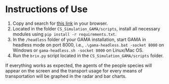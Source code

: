 # Instructions of Use

1. Copy and search for [this link](https://cityscope.media.mit.edu/CS_cityscopeJS/?cityscope=volpe-habm) in your browser.
2. Located in the folder `CS_Simulation_GAMA/scripts`, install all necessary modules using `pip install -r requirements.txt`.
3. In the `/headless` folder of your GAMA installation, start GAMA in headless mode on port 8000, i.e., `.\gama-headless.bat -socket 8000` on Windows or `gama-headless.sh -socket 8000` on Linux/Mac OS.
4. Run the `brix.py` script located in the `CS_Simulation_GAMA/scripts` folder.

If everything works as expected, the agents of the people species will appear on the screen and the transport usage for every means of transportation will be graphed in the radar and bar charts.
